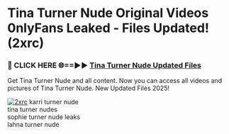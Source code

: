 # Tina Turner Nude Original Videos 0nlyFans Leaked - Files Updated! (2xrc)

<h3>🔴 CLICK HERE 🌐==►► <a href="https://tinyurl.com/52m3yx9h" rel="nofollow">Tina Turner Nude Updated Files</a></h3>

Get Tina Turner Nude and all content. Now you can access all videos and pictures of Tina Turner Nude. New Updated Files 2025!

[![2xrc](https://i.imgur.com/TnHtlc8.gif)](https://tinyurl.com/52m3yx9h)
karri turner nude<br>
tina turner nudes<br>
sophie turner nude leaks<br>
lahna turner nude